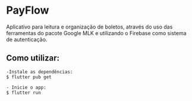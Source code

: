 # PayFlow

Aplicativo para leitura e organização de boletos, através do uso das ferramentas do pacote Google MLK e utilizando o Firebase como sistema de autenticação.

## Como utilizar:

```
-Instale as dependências:
$ flutter pub get

- Inicie o app: 
$ flutter run
```
